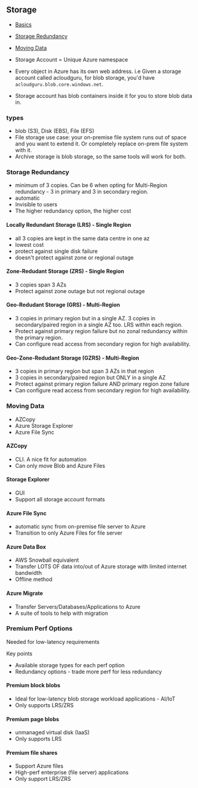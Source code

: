 ## Storage

- [Basics](#types)
- [Storage Redundancy](#storage-redundancy)
- [Moving Data](#moving-data)

- Storage Account = Unique Azure namespace
- Every object in Azure has its own web address. i.e Given a storage account called acloudguru, for blob storage, you'd have `acloudguru.blob.core.windows.net`.
- Storage account has blob containers inside it for you to store blob data in.

### types

- blob (S3), Disk (EBS), File (EFS)
- File storage use case: your on-premise file system runs out of space and you want to extend it. Or completely replace on-prem file system with it.
- Archive storage is blob storage, so the same tools will work for both.

### Storage Redundancy

- minimum of 3 copies. Can be 6 when opting for Multi-Region redundancy - 3 in primary and 3 in secondary region.
- automatic
- Invisible to users
- The higher redundancy option, the higher cost

#### Locally Redundant Storage (LRS) - Single Region

- all 3 copies are kept in the same data centre in one az
- lowest cost
- protect against single disk failure
- doesn't protect against zone or regional outage

#### Zone-Redudant Storage (ZRS) - Single Region

- 3 copies span 3 AZs
- Protect against zone outage but not regional outage

#### Geo-Redudant Storage (GRS) - Multi-Region

- 3 copies in primary region but in a single AZ. 3 copies in secondary/paired region in a single AZ too. LRS within each region.
- Protect against primary region failure but no zonal redundancy within the primary region.
- Can configure read access from secondary region for high availability.

#### Geo-Zone-Redudant Storage (GZRS) - Multi-Region

- 3 copies in primary region but span 3 AZs in that region
- 3 copies in secondary/paired region but ONLY in a single AZ
- Protect against primary region failure AND primary region zone failure
- Can configure read access from secondary region for high availability.

### Moving Data

- AZCopy
- Azure Storage Explorer
- Azure File Sync

#### AZCopy

- CLI. A nice fit for automation
- Can only move Blob and Azure Files

#### Storage Explorer

- GUI
- Support all storage account formats

#### Azure File Sync

- automatic sync from on-premise file server to Azure
- Transition to only Azure Files for file server

#### Azure Data Box 

- AWS Snowball equivalent
- Transfer LOTS OF data into/out of Azure storage with limited internet bandwidth
- Offline method

#### Azure Migrate

- Transfer Servers/Databases/Applications to Azure
- A suite of tools to help with migration

### Premium Perf Options

Needed for low-latency requirements

Key points

- Available storage types for each perf option
- Redundancy options - trade more perf for less redundancy

#### Premium block blobs

- Ideal for low-latency blob storage workload applications - AI/IoT
- Only supports LRS/ZRS

#### Premium page blobs

- unmanaged virtual disk (IaaS)
- Only supports LRS

#### Premium file shares

- Support Azure files
- High-perf enterprise (file server) applications
- Only support LRS/ZRS